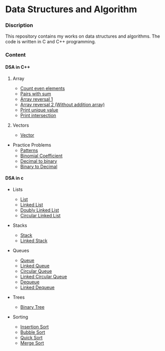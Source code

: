 # Data Structures and Algorithm

### Discription
This repository contains my works on data structures and algorithms. The code is written in C and C++ programming.

### Content

#### DSA in C++

1. Array
   - [Count even elements](1_Array/count_even_number/main.cpp)
   - [Pairs with sum](1_Array/pairs_with_sum/main.cpp)
   - [Array reversal 1](1_Array/array_reversal_1/main.cpp)
   - [Array reversal 2 (Without addition array)](1_Array/array_reversal_2/main.cpp)
   - [Print unique value](1_Array/print_unique/main.cpp)
   - [Print intersection](1_Array/print_intersection/main.cpp)

2. Vectors
   - [Vector](2_Vector/vector/main.cpp)


- Practice Problems
   - [Patterns](practice/1_Patterns/main.cpp)
   - [Binomial Coefficient](practice/2_BinomailCoef/main.cpp)
   - [Decimal to binary](practice/3_DecimalToBinary/main.cpp)
   - [Binary to Decimal](practice/4_BinaryToDecimal/main.ccpp)



#### DSA in c

- Lists
   - [List](c/1_Lists/list/list.c)
   - [Linked List](c/1_Lists/linked_list/linked_list.c)
   - [Doubly Linked List](c/1_Lists/doubly_linked_list/dl_list.c)
   - [Circular Linked List](c/1_Lists/circular_linked_list/cl_list.c)

- Stacks
   - [Stack](c/2_Stacks/stack/stack.c)
   - [Linked Stack](c/2_Stacks/linked_stack/linked_stack.c)

- Queues
   - [Queue](c/3_Queues/queue/queue.c)
   - [Linked Queue](c/3_Queues/linked_queue/linked_queue.c)
   - [Circular Queue](c/3_Queues/circular_queue/circular_queue.c)
   - [Linked Circular Queue](c/3_Queues/linked_circular_queue/linked_circular_queue.c)
   - [Dequeue](c/3_Queues/dequeue/dequeue.c)
   - [Linked Dequeue](c/3_Queues/linked_dequeue/linked_dequeue.c)

- Trees
   - [Binary Tree](c/4_Trees/binary_tree/binary_tree.c)

- Sorting
   - [Insertion Sort](c/5_Sorting/insertion_sort/main.c)
   - [Bubble Sort](c/5_Sorting/bubble_sort/main.c)
   - [Quick Sort](c/5_Sorting/quick_sort/main.c)
   - [Merge Sort](c/5_Sorting/merge_sort/main.c)
